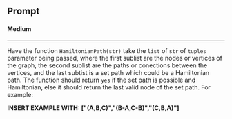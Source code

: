 ## Prompt
#### Medium
---
Have the function `HamiltonianPath(str)` take the `list` of `str` of `tuples` parameter being passed, where the first sublist are the nodes or vertices of the graph, the second sublist are the paths or conections between the vertices, and the last subtist is a set path which could be a Hamiltonian path. The function should return `yes` if the set path is possible and Hamiltonian, else it should return the last valid node of the set path. For example:

 **INSERT EXAMPLE WITH: ["(A,B,C)","(B-A,C-B)","(C,B,A)"]**
